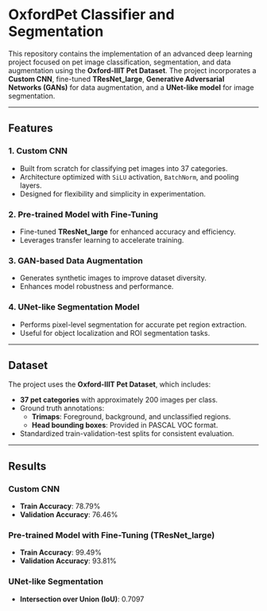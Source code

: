 # OxfordPet Classifier and Segmentation

This repository contains the implementation of an advanced deep learning project focused on pet image classification, segmentation, and data augmentation using the **Oxford-IIIT Pet Dataset**. The project incorporates a **Custom CNN**, fine-tuned **TResNet_large**, **Generative Adversarial Networks (GANs)** for data augmentation, and a **UNet-like model** for image segmentation.

---

## Features

### 1. **Custom CNN**
- Built from scratch for classifying pet images into 37 categories.
- Architecture optimized with `SiLU` activation, `BatchNorm`, and pooling layers.
- Designed for flexibility and simplicity in experimentation.

### 2. **Pre-trained Model with Fine-Tuning**
- Fine-tuned **TResNet_large** for enhanced accuracy and efficiency.
- Leverages transfer learning to accelerate training.

### 3. **GAN-based Data Augmentation**
- Generates synthetic images to improve dataset diversity.
- Enhances model robustness and performance.

### 4. **UNet-like Segmentation Model**
- Performs pixel-level segmentation for accurate pet region extraction.
- Useful for object localization and ROI segmentation tasks.

---

## Dataset

The project uses the **Oxford-IIIT Pet Dataset**, which includes:
- **37 pet categories** with approximately 200 images per class.
- Ground truth annotations:
  - **Trimaps**: Foreground, background, and unclassified regions.
  - **Head bounding boxes**: Provided in PASCAL VOC format.
- Standardized train-validation-test splits for consistent evaluation.

---

## Results

### Custom CNN

- **Train Accuracy**: 78.79%
- **Validation Accuracy**: 76.46%

### Pre-trained Model with Fine-Tuning (TResNet_large)

- **Train Accuracy**: 99.49%
- **Validation Accuracy**: 93.81%

### UNet-like Segmentation
- **Intersection over Union (IoU)**: 0.7097



